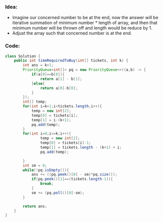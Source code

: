 ### Idea:
- Imagine our concerned number to be at the end, now the answer will be iterative summation of minimum number * length of array, and then that minimum number will be thrown off and length would be reduce by 1.
- Adjust the array such that concerned number is at the end.
### Code:
```java
class Solution {
    public int timeRequiredToBuy(int[] tickets, int k) {
        int ans = k+1;
        PriorityQueue<int[]> pq = new PriorityQueue<>((a,b) -> {
            if(a[0]==b[0]){
                return a[1] - b[1];
            }else{
                return a[0]-b[0];
            }
        });
        int[] temp;
        for(int i=k+1;i<tickets.length;i++){
            temp = new int[2];
            temp[0] = tickets[i];
            temp[1] = i-(k+1);
            pq.add(temp);
        }
        for(int i=0;i<=k;i++){
                temp = new int[2];
                temp[0] = tickets[i]-1;
                temp[1] = tickets.length - (k+1) + i;
                pq.add(temp);

        }
        int sm = 0;
        while(!pq.isEmpty()){
            ans += ((pq.peek()[0] - sm)*pq.size());
            if(pq.peek()[1]==(tickets.length-1)){
                break;
            }
            sm += (pq.poll()[0]-sm);
        }

        return ans;
    }
}
```